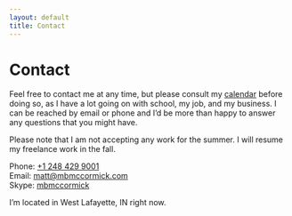 ```yaml
---
layout: default
title: Contact
---
```


# Contact

Feel free to contact me at any time, but please consult my [calendar](http://mbmccormick.com/calendar) before doing so, as I have a lot going on with school, my job, and my business. I can be reached by email or phone and I’d be more than happy to answer any questions that you might have.

Please note that I am not accepting any work for the summer. I will resume my freelance work in the fall.

Phone: [+1 248 429 9001](tel:12484299001)  
Email: [matt@mbmccormick.com](mailto:matt@mbmccormick.com)  
Skype: [mbmccormick](skype:mbmccormick?call)

I’m located in West Lafayette, IN right now.